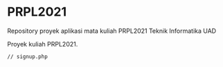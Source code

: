 # PRPL2021
Repository proyek aplikasi mata kuliah PRPL2021 Teknik Informatika UAD

Proyek kuliah PRPL2021.

```signup
// signup.php
```
